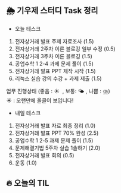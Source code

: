 ## 🌦️ 기우제 스터디 Task 정리

- 오늘 테스크

1. 전자상거래 발표 주제 자료조사 (1.5)
2. 전자상거래 2주차 이론 블로깅 일부 수정 (0.5)
3. 전자상거래 3주차 이론 블로깅 (1.5)
4. 공업수학 1 2-4 과제 문제 풀이 (1.5)
5. 전자상거래 발표 PPT 제작 시작 (1.5)
6. 리눅스 실습 강의 수강 + 과제 제출 (1.5)

업무 진행상태 (좋음 : ☀  , 보통: 🌤 , 나쁨 : ⛈)   
☀ : 오랜만에 올클이 보입니다!
 
- 내일 테스크

1. 전자상거래 발표 자료 최종 정리 (1.0)
2. 전자상거래 발표 PPT 70% 완성 (2.5)
3. 공업수학 1 2-5 과제 문제 풀이 (1.5)
4. 문제해결기법 5주차 실습 1솔하기 (2.0)
5. 전자상거래 발표 회의 (0.5)
6. 운동 (1.0)

## 🔥 오늘의 TIL
